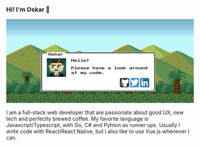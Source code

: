 ### Hi! I'm Oskar 👋

<img src="./Oskar_Lindgren_profile.jpg" />

I am a full-stack web developer that are passionate about good UX, new tech and perfectly brewed coffee. My favorite language is Javascript/Typescript, with Go, C# and Pyhton as runner ups. Usually I write code with React/React Native, but I also like to use Vue.js whenever I can.
